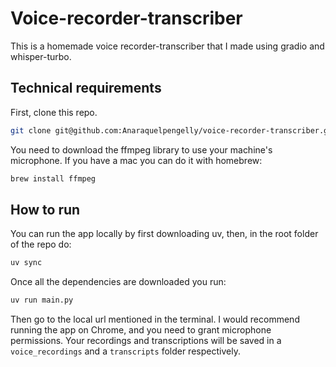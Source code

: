 # Voice-recorder-transcriber

This is a homemade voice recorder-transcriber that I made using gradio and whisper-turbo.

## Technical requirements
First, clone this repo.

```Bash
git clone git@github.com:Anaraquelpengelly/voice-recorder-transcriber.git
```

You need to download the ffmpeg library to use your machine's microphone. If you have a mac you can do it with homebrew:

```Bash
brew install ffmpeg
```

## How to run

You can run the app locally by first downloading uv, then, in the root folder of the repo do:

```bash
uv sync
```

Once all the dependencies are downloaded you run:

```bash
uv run main.py
```
Then go to the local url mentioned in the terminal. I would recommend running the app on Chrome, and you need to grant microphone permissions.
Your recordings and transcriptions will be saved in a `voice_recordings` and a `transcripts` folder respectively.

